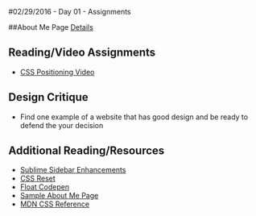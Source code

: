 #02/29/2016 - Day 01 - Assignments

##About Me Page
[Details](about-me-page.md)

## Reading/Video Assignments
- [CSS Positioning Video](https://css-tricks.com/video-screencasts/110-quick-overview-of-css-position-values/) 

## Design Critique
- Find one example of a website that has good design and be ready to defend the your decision

## Additional Reading/Resources
- [Sublime Sidebar Enhancements](https://packagecontrol.io/packages/SideBarEnhancements)
- [CSS Reset](http://meyerweb.com/eric/tools/css/reset/)
- [Float Codepen](http://codepen.io/abbylarner/pen/vOomyN?editors=110)
- [Sample About Me Page](day_1.zip)
- [MDN CSS Reference](https://developer.mozilla.org/en-US/docs/Web/CSS/Reference)